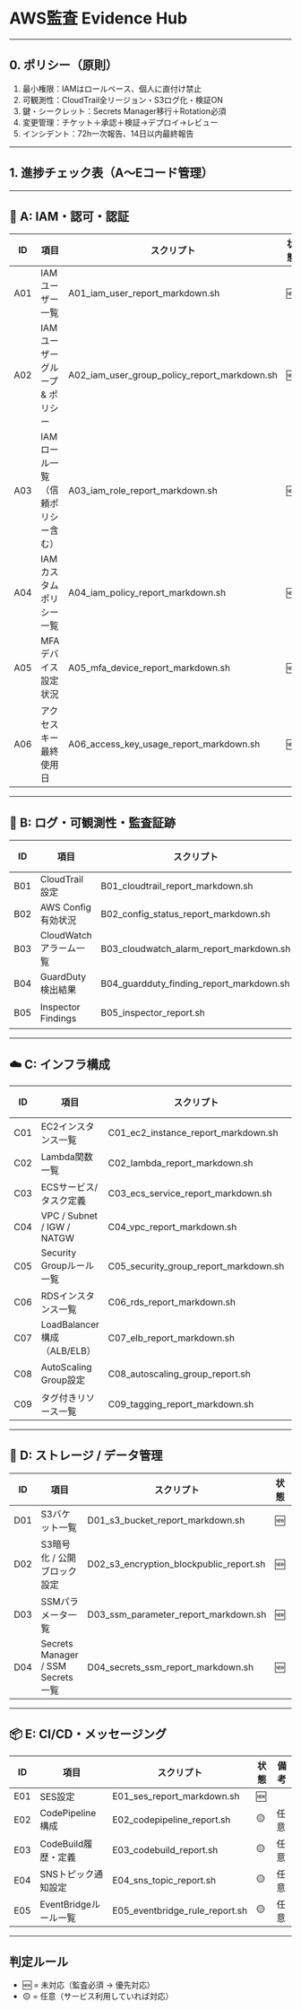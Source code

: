 # AWS監査 Evidence Hub

---

## 0. ポリシー（原則）

1. 最小権限：IAMはロールベース、個人に直付け禁止
2. 可観測性：CloudTrail全リージョン・S3ログ化・検証ON
3. 鍵・シークレット：Secrets Manager移行＋Rotation必須
4. 変更管理：チケット＋承認＋検証→デプロイ→レビュー
5. インシデント：72h一次報告、14日以内最終報告

---

## 1. 進捗チェック表（A〜Eコード管理）

---

## 🔐 A: IAM・認可・認証

| ID | 項目 | スクリプト | 状態 | 備考 |
| --- | --- | --- | --- | --- |
| A01 | IAMユーザー一覧 | A01_iam_user_report_markdown.sh | 🆕 |  |
| A02 | IAMユーザーグループ & ポリシー | A02_iam_user_group_policy_report_markdown.sh | 🆕 |  |
| A03 | IAMロール一覧（信頼ポリシー含む） | A03_iam_role_report_markdown.sh | 🆕 |  |
| A04 | IAMカスタムポリシー一覧 | A04_iam_policy_report_markdown.sh | 🆕 |  |
| A05 | MFAデバイス設定状況 | A05_mfa_device_report_markdown.sh | 🆕 |  |
| A06 | アクセスキー最終使用日 | A06_access_key_usage_report_markdown.sh | 🆕 |  |

---

## 🔎 B: ログ・可観測性・監査証跡

| ID | 項目 | スクリプト | 状態 | 備考 |
| --- | --- | --- | --- | --- |
| B01 | CloudTrail設定 | B01_cloudtrail_report_markdown.sh | 🆕 |  |
| B02 | AWS Config有効状況 | B02_config_status_report_markdown.sh | 🆕 |  |
| B03 | CloudWatchアラーム一覧 | B03_cloudwatch_alarm_report_markdown.sh | 🆕 |  |
| B04 | GuardDuty検出結果 | B04_guardduty_finding_report_markdown.sh | 🆕 |  |
| B05 | Inspector Findings | B05_inspector_report.sh | 🟡 | 任意 |

---

## ☁️ C: インフラ構成

| ID | 項目 | スクリプト | 状態 | 備考 |
| --- | --- | --- | --- | --- |
| C01 | EC2インスタンス一覧 | C01_ec2_instance_report_markdown.sh | 🆕 |  |
| C02 | Lambda関数一覧 | C02_lambda_report_markdown.sh | 🆕 |  |
| C03 | ECSサービス/タスク定義 | C03_ecs_service_report_markdown.sh | 🆕 |  |
| C04 | VPC / Subnet / IGW / NATGW | C04_vpc_report_markdown.sh | 🆕 |  |
| C05 | Security Groupルール一覧 | C05_security_group_report_markdown.sh | 🆕 |  |
| C06 | RDSインスタンス一覧 | C06_rds_report_markdown.sh | 🟡 | 任意 |
| C07 | LoadBalancer構成（ALB/ELB） | C07_elb_report_markdown.sh | 🟡 | 任意 |
| C08 | AutoScaling Group設定 | C08_autoscaling_group_report.sh | 🟡 | 任意 |
| C09 | タグ付きリソース一覧 | C09_tagging_report_markdown.sh | 🆕 |  |

---

## 💾 D: ストレージ / データ管理

| ID | 項目 | スクリプト | 状態 | 備考 |
| --- | --- | --- | --- | --- |
| D01 | S3バケット一覧 | D01_s3_bucket_report_markdown.sh | 🆕 |  |
| D02 | S3暗号化 / 公開ブロック設定 | D02_s3_encryption_blockpublic_report.sh | 🆕 |  |
| D03 | SSMパラメータ一覧 | D03_ssm_parameter_report_markdown.sh | 🆕 |  |
| D04 | Secrets Manager / SSM Secrets一覧 | D04_secrets_ssm_report_markdown.sh | 🆕 |  |

---

## 📦 E: CI/CD・メッセージング

| ID | 項目 | スクリプト | 状態 | 備考 |
| --- | --- | --- | --- | --- |
| E01 | SES設定 | E01_ses_report_markdown.sh | 🆕 |  |
| E02 | CodePipeline構成 | E02_codepipeline_report.sh | 🟡 | 任意 |
| E03 | CodeBuild履歴・定義 | E03_codebuild_report.sh | 🟡 | 任意 |
| E04 | SNSトピック通知設定 | E04_sns_topic_report.sh | 🟡 | 任意 |
| E05 | EventBridgeルール一覧 | E05_eventbridge_rule_report.sh | 🟡 | 任意 |

---

## 判定ルール

- 🆕 = 未対応（監査必須 → 優先対応）
- 🟡 = 任意（サービス利用していれば対応）